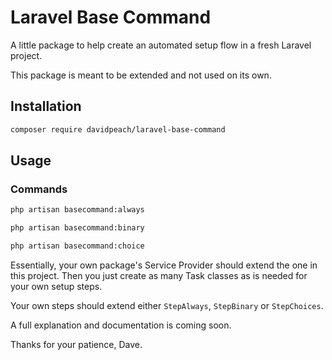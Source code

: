 # Laravel Base Command

A little package to help create an automated setup flow in a fresh Laravel project.

This package is meant to be extended and not used on its own.

## Installation

```bash
composer require davidpeach/laravel-base-command
```

## Usage

### Commands

```bash
php artisan basecommand:always
```

```bash
php artisan basecommand:binary
```

```bash
php artisan basecommand:choice
```


Essentially, your own package's Service Provider should extend the one in this project. Then you just create as many Task classes as is needed for your own setup steps.

Your own steps should extend either `StepAlways`, `StepBinary` or `StepChoices`.

A full explanation and documentation is coming soon.

Thanks for your patience,
Dave.
